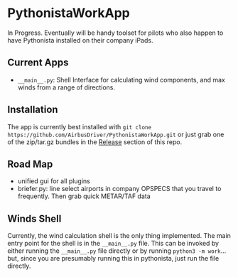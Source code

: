 PythonistaWorkApp
=================

In Progress. Eventually will be handy toolset for pilots who also happen to have Pythonista
installed on their company iPads. 

Current Apps
------------

* ``__main__.py``: Shell Interface for calculating wind components, and max winds from a 
range of directions. 

Installation
------------

The app is currently best installed with ``git clone https://github.com/AirbusDriver/PythonistaWorkApp.git`` or just grab one of the zip/tar.gz
bundles in the [Release](https://github.com/AirbusDriver/PythonistaWorkApp/releases) section
of this repo. 

Road Map
--------

* unified gui for all plugins
* briefer.py: line select airports in company OPSPECS that you travel to frequently. Then grab quick METAR/TAF data

Winds Shell
---------

Currently, the wind calculation shell is the only thing implemented. The main entry point for the shell is in
the ``__main__.py`` file. This can be invoked by either running the ``__main__.py`` file directly or by running
``python3 -m work``... but, since you are presumably running this in pythonista, just run the file directly.
